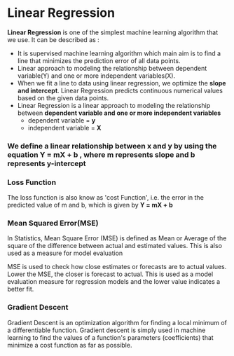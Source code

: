 # Linear Regression

**Linear Regression** is one of the simplest machine learning algorithm that we use. It can be described as :

- It is supervised machine learning algorithm which main aim is to find a line that minimizes the prediction error of all data points.
- Linear approach to modeling the relationship between dependent variable(Y) and one or more independent variables(X).
- When we fit a line to data using linear regression, we optimize the **slope and intercept**. Linear Regression predicts continuous numerical values based on the given data points.
- Linear Regression is a linear approach to modeling the relationship between **dependent variable and one or more independent variables**
  - dependent variable = **y**
  - independent variable = **X**

### We define a linear relationship  between x and y by using the equation **Y = mX + b** , where m represents **slope** and b represents **y-intercept**

### Loss Function
The loss function is also know as 'cost Function', i.e. the error in the predicted value of m and b, which is given by **Y = mX + b**

### Mean Squared Error(MSE)
In Statistics, Mean Square Error (MSE) is defined as Mean or Average of the square of the difference between actual and estimated values. This is also used as a measure for model evaluation

MSE is used to check how close estimates or forecasts are to actual values. Lower the MSE, the closer is forecast to actual. This is used as a model evaluation measure for regression models and the lower value indicates a better fit.

### Gradient Descent 
Gradient Descent is an optimization algorithm for finding a local minimum of a differentiable function. Gradient descent is simply used in machine learning to find the values of a function's parameters (coefficients) that minimize a cost function as far as possible.
